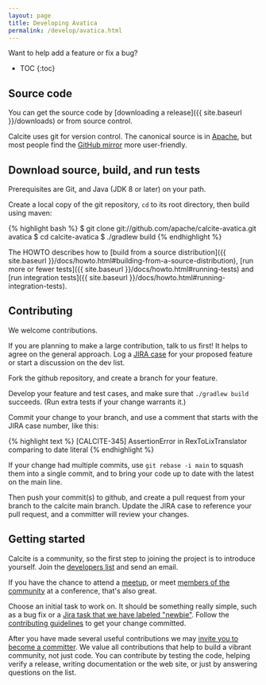 ```yaml
---
layout: page
title: Developing Avatica
permalink: /develop/avatica.html
---
```

<!--
{% comment %}
Licensed to the Apache Software Foundation (ASF) under one or more
contributor license agreements.  See the NOTICE file distributed with
this work for additional information regarding copyright ownership.
The ASF licenses this file to you under the Apache License, Version 2.0
(the "License"); you may not use this file except in compliance with
the License.  You may obtain a copy of the License at

http://www.apache.org/licenses/LICENSE-2.0

Unless required by applicable law or agreed to in writing, software
distributed under the License is distributed on an "AS IS" BASIS,
WITHOUT WARRANTIES OR CONDITIONS OF ANY KIND, either express or implied.
See the License for the specific language governing permissions and
limitations under the License.
{% endcomment %}
-->

Want to help add a feature or fix a bug?

* TOC
{:toc}

## Source code

You can get the source code by
[downloading a release]({{ site.baseurl }}/downloads)
or from source control.

Calcite uses git for version control.  The canonical source is in
[Apache](https://gitbox.apache.org/repos/asf/calcite-avatica.gitbox),
but most people find the
[GitHub mirror](https://github.com/apache/calcite-avatica) more
user-friendly.

## Download source, build, and run tests

Prerequisites are Git, and Java (JDK 8 or later) on your path.

Create a local copy of the git repository, `cd` to its root directory,
then build using maven:

{% highlight bash %}
$ git clone git://github.com/apache/calcite-avatica.git avatica
$ cd calcite-avatica
$ ./gradlew build
{% endhighlight %}

The HOWTO describes how to
[build from a source distribution]({{ site.baseurl }}/docs/howto.html#building-from-a-source-distribution),
[run more or fewer tests]({{ site.baseurl }}/docs/howto.html#running-tests) and
[run integration tests]({{ site.baseurl }}/docs/howto.html#running-integration-tests).

## Contributing

We welcome contributions.

If you are planning to make a large contribution, talk to us first! It
helps to agree on the general approach. Log a
[JIRA case](https://issues.apache.org/jira/browse/CALCITE) for your
proposed feature or start a discussion on the dev list.

Fork the github repository, and create a branch for your feature.

Develop your feature and test cases, and make sure that
`./gradlew build` succeeds. (Run extra tests if your change warrants it.)

Commit your change to your branch, and use a comment that starts with
the JIRA case number, like this:

{% highlight text %}
[CALCITE-345] AssertionError in RexToLixTranslator comparing to date literal
{% endhighlight %}

If your change had multiple commits, use `git rebase -i main` to
squash them into a single commit, and to bring your code up to date
with the latest on the main line.

Then push your commit(s) to github, and create a pull request from
your branch to the calcite main branch. Update the JIRA case
to reference your pull request, and a committer will review your
changes.

## Getting started

Calcite is a community, so the first step to joining the project is to introduce yourself.
Join the [developers list](http://mail-archives.apache.org/mod_mbox/calcite-dev/)
and send an email.

If you have the chance to attend a [meetup](http://www.meetup.com/Apache-Calcite/),
or meet [members of the community](http://calcite.apache.org/develop/#project-members)
at a conference, that's also great.

Choose an initial task to work on. It should be something really simple,
such as a bug fix or a [Jira task that we have labeled
"newbie"](https://issues.apache.org/jira/issues/?jql=labels%20%3D%20newbie%20%26%20project%20%3D%20Calcite%20%26%20status%20%3D%20Open).
Follow the [contributing guidelines](#contributing) to get your change committed.

After you have made several useful contributions we may
[invite you to become a committer](https://community.apache.org/contributors/).
We value all contributions that help to build a vibrant community, not just code.
You can contribute by testing the code, helping verify a release,
writing documentation or the web site,
or just by answering questions on the list.
